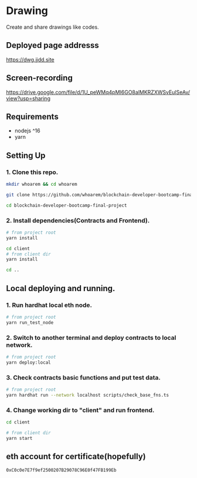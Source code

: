 # Drawing

Create and share drawings like codes.

## Deployed page addresss

https://dwg.jjdd.site

## Screen-recording

https://drive.google.com/file/d/1U_peWMq4pMI6GO8alMKRZXWSvEulSeAv/view?usp=sharing

## Requirements

- nodejs ^16
- yarn

## Setting Up

### 1. Clone this repo.
```sh
mkdir whoarem && cd whoarem

git clone https://github.com/whoarem/blockchain-developer-bootcamp-final-project.git

cd blockchain-developer-bootcamp-final-project

```

### 2. Install dependencies(Contracts and Frontend).
```sh
# from project root
yarn install

cd client
# from client dir
yarn install

cd ..

```

## Local deploying and running.

### 1. Run hardhat local eth node.
```sh
# from project root
yarn run_test_node

```

### 2. Switch to another terminal and deploy contracts to local network.
```sh
# from project root
yarn deploy:local

```

### 3. Check contracts basic functions and put test data.
```sh
# from project root
yarn hardhat run --network localhost scripts/check_base_fns.ts

```

### 4. Change working dir to "client" and run frontend.
```sh
cd client

# from client dir
yarn start

```


## eth account for certificate(hopefully)

```
0xC0c0e7E7f9ef2500207B29078C96E0f47FB199Eb
```